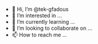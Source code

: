 - 👋 Hi, I’m @tek-gfadous
- 👀 I’m interested in ...
- 🌱 I’m currently learning ...
- 💞️ I’m looking to collaborate on ...
- 📫 How to reach me ...

<!---
tek-gfadous/tek-gfadous is a ✨ special ✨ repository because its `README.md` (this file) appears on your GitHub profile.
You can click the Preview link to take a look at your changes.
--->
